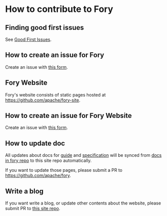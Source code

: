 # How to contribute to Fory

## Finding good first issues

See [Good First Issues](https://github.com/apache/fory/contribute).

## How to create an issue for Fory

Create an issue with [this form](https://github.com/apache/fory/issues/new/choose).

## Fory Website

Fory's website consists of static pages hosted at https://github.com/apache/fory-site.

## How to create an issue for Fory Website

Create an issue with [this form](https://github.com/apache/fory-site/issues/new/choose).

## How to update doc

All updates about docs for [guide](https://github.com/apache/fory/tree/main/docs/guide) and [specification](https://github.com/apache/fory/tree/main/docs/specification) will be synced from [docs in fory repo](https://github.com/apache/fory/tree/main/docs) to this site repo automatically.

If you want to update those pages, please submit a PR to https://github.com/apache/fory.

## Write a blog

If you want write a blog, or update other contents about the website, please submit PR to [this site repo](https://github.com/apache/fory-site).

